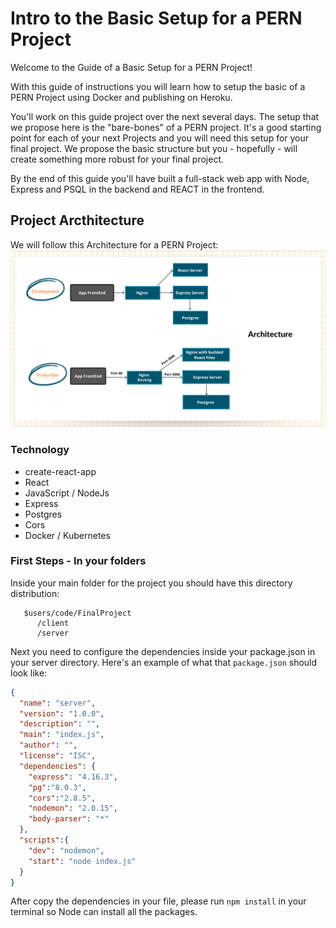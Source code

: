 # Intro to the Basic Setup for a PERN Project

Welcome to the Guide of a Basic Setup for a PERN Project!

With this guide of instructions you will learn how to setup the basic of a PERN Project using Docker and publishing on Heroku.

You'll work on this guide project over the next several days. The setup that we propose here is the "bare-bones" of a PERN project. It's a good starting point for each of your next Projects and you will need this setup for your final project. We propose the basic structure but you - hopefully - will create something more robust for your final project. 

By the end of this guide you'll have built a full-stack web app with Node, Express and PSQL in the backend and REACT in the frontend.

## Project Arcthitecture

We will follow this Architecture for a PERN Project:
![ScreenShoot Architecture](https://github.com/Yosolita1978/screenshoots/blob/main/2022/FinalProject/FlowchartArchitecture.png?raw=true)

### Technology
- create-react-app
- React
- JavaScript / NodeJs
- Express
- Postgres
- Cors
- Docker / Kubernetes

### First Steps - In your folders

Inside your main folder for the project you should have this directory distribution:
```
   $users/code/FinalProject
      /client
      /server
   ```

Next you need to configure the dependencies inside your package.json in your server directory. Here's an example of what that `package.json` should look like:

```json
{
  "name": "server",
  "version": "1.0.0",
  "description": "",
  "main": "index.js",
  "author": "",
  "license": "ISC",
  "dependencies": {
    "express": "4.16.3",
    "pg":"8.0.3",
    "cors":"2.8.5",
    "nodemon": "2.0.15",
    "body-parser": "*"
  }, 
  "scripts":{
    "dev": "nodemon",
    "start": "node index.js"
  }
}
```
After copy the dependencies in your file, please run `npm install` in your terminal so Node can install all the packages. 
